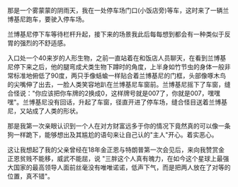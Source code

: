 那是一个雾蒙蒙的阴雨天，我在一处停车场门口(小饭店旁)等车，这时来了一辆兰博基尼跑车，要驶入停车场。

兰博基尼停下车等待栏杆升起，接下来的场景我此后每每想到都会有一种类似于反胃的强烈的不舒适感。

入口处一个40来岁的人形生物，之前一直站着在和饭店人员聊天，在看到兰博基尼停下来之后，他的腿弯成犬类生物下蹲时的角度，上半身如竹节虫的身体一般非常标准地俯低了90度，两只手像蛞蝓一样贴合着兰博基尼的门框，头部像啄木鸟的尖嘴伸了出去，一脸人类笑容地趴在兰博基尼车窗前。兰博基尼摇下了车窗，缝合怪说："你应该把你车牌的2换成0，这样牌号就是007了，你就是007，嘿嘿嘿"。兰博基尼没有回话，升起了车窗，径直开进了停车场，缝合怪目送着兰博基尼，又站成了人类的形状。

那是我第一次亲眼认识到一个人在对方财富远多于你的情况下竟然真的可以像一条狗一样跪下，能够想出及其尴尬的语句来让自己认的"主人"开心。着实恶心。

这让我想起了我的父亲曾经在18年金正恩与特朗普第一次会见后，来向我赞赏金正恩贫贱不能移，威武不能屈，说 "三胖这个人真有魄力，在如今这个星球上最强大国家的最高领导人面前丝毫没有唯唯诺诺，低声下气，而是把两人放在了对等的位置，真不错"。